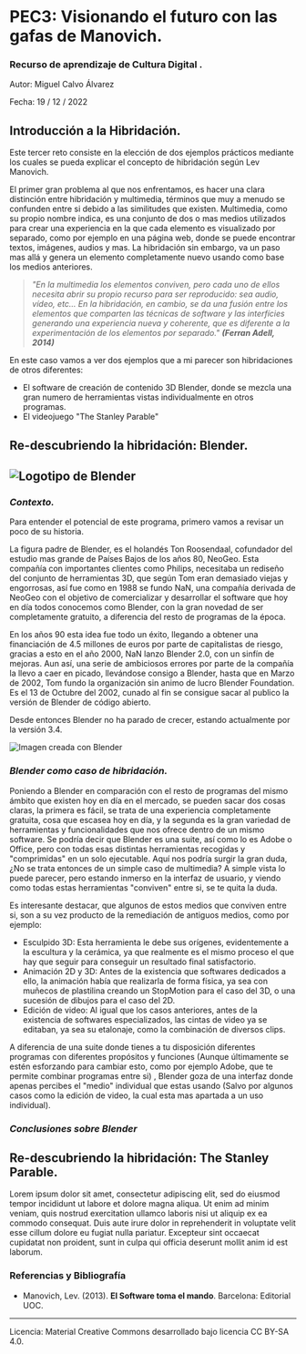 # PEC3: Visionando el futuro con las gafas de Manovich.

### Recurso de aprendizaje de Cultura Digital .


Autor:  Miguel Calvo Álvarez


Fecha:  19 / 12 / 2022



 



## Introducción a la Hibridación.

Este tercer reto consiste en la elección de dos ejemplos prácticos mediante los cuales se pueda explicar el concepto de hibridación según Lev Manovich. 

El primer gran problema al que nos enfrentamos, es hacer una clara distinción entre hibridación y multimedia, términos que muy a menudo se confunden entre si debido a las similitudes que existen. Multimedia, como su propio nombre indica, es una conjunto de dos o mas medios utilizados para crear una experiencia en la que cada elemento es visualizado por separado, como por ejemplo en una página web, donde se puede encontrar textos, imágenes, audios y mas. La hibridación sin embargo, va un paso mas allá y genera un elemento completamente nuevo usando como base los medios anteriores.

> _"En la multimedia los elementos conviven, pero cada uno de ellos necesita abrir su propio recurso para ser reproducido: sea audio, vídeo, etc… En la hibridación, en cambio, se da una fusión entre los elementos que comparten las técnicas de software y las interfícies generando una experiencia nueva y coherente, que es diferente a la experimentación de los elementos por separado." **(Ferran Adell, 2014)**_

En este caso vamos a ver dos ejemplos que a mi parecer son hibridaciones de otros diferentes: 

 - El software de creación de contenido 3D Blender, donde se mezcla una gran numero de herramientas vistas individualmente en otros programas.
 - El videojuego "The Stanley Parable"


## Re-descubriendo la hibridación: Blender.

![Logotipo de Blender](https://download.blender.org/branding/blender_logo_socket.png)
---
### *Contexto.*

Para entender el potencial de este programa, primero vamos a revisar un poco de su historia.

La figura padre de Blender, es el holandés Ton Roosendaal, cofundador del estudio mas grande de Países Bajos de los años 80, NeoGeo. Esta compañía con importantes clientes como Philips, necesitaba un rediseño del conjunto de herramientas 3D, que según Tom eran demasiado viejas y engorrosas, así fue como en 1988 se fundo NaN, una compañía derivada de NeoGeo con el objetivo de comercializar y desarrollar el software que hoy en día todos conocemos como Blender, con la gran novedad de ser completamente gratuito, a diferencia del resto de programas de la época.

En los años 90 esta idea fue todo un éxito, llegando a obtener una financiación de 4.5 millones de euros por parte de capitalistas de riesgo, gracias a esto en el año 2000, NaN lanzo Blender 2.0, con un sinfín de mejoras. Aun así, una serie de ambiciosos errores por parte de la compañía la llevo a caer en picado, llevándose consigo a Blender, hasta que en Marzo de 2002, Tom fundo la organización sin animo de lucro Blender Foundation. Es el 13 de Octubre del 2002, cunado al fin se consigue sacar al publico la versión de Blender de código abierto.

Desde entonces Blender no ha parado de crecer, estando actualmente por la versión 3.4.

![Imagen creada con Blender](https://upload.wikimedia.org/wikipedia/commons/4/42/Blender3D_CircularWaveAnim.gif)


### *Blender como caso de hibridación.*

Poniendo a Blender en comparación con el resto de programas del mismo ámbito que existen hoy en día en el mercado, se pueden sacar dos cosas claras, la primera es fácil, se trata de una experiencia completamente gratuita, cosa que escasea hoy en día, y la segunda es la gran variedad de herramientas y funcionalidades que nos ofrece dentro de un mismo software. Se podría decir que Blender es una suite, así como lo es Adobe o Office, pero con todas esas distintas herramientas recogidas y "comprimidas" en un solo ejecutable. Aquí nos podría surgir la gran duda, ¿No se trata entonces de un simple caso de multimedia? A simple vista lo puede parecer, pero estando inmerso en la interfaz de usuario, y viendo como todas estas herramientas "conviven" entre si, se te quita la duda.

Es interesante destacar, que algunos de estos medios que conviven entre si, son a su vez producto de la remediación de antiguos medios, como por ejemplo:

 - Esculpido 3D: Esta herramienta le debe sus orígenes, evidentemente a la escultura y la cerámica, ya que realmente es el mismo proceso el que hay que seguir para conseguir un resultado final satisfactorio.
 - Animación 2D y 3D: Antes de la existencia que softwares dedicados a ello, la animación había que realizarla de forma física, ya sea con muñecos de plastilina creando un StopMotion para el caso del 3D, o una sucesión de dibujos para el caso del 2D.
 - Edición de video: Al igual que los casos anteriores, antes de la existencia de softwares especializados, las cintas de video ya se editaban, ya sea su etalonaje, como la combinación de diversos clips.

A diferencia de una suite donde tienes a tu disposición diferentes programas con diferentes propósitos y funciones (Aunque últimamente se estén esforzando para cambiar esto, como por ejemplo Adobe, que te permite combinar programas entre si) , Blender goza de una interfaz donde apenas percibes el "medio" individual que estas usando (Salvo por algunos casos como la edición de video, la cual esta mas apartada a un uso individual).

### *Conclusiones sobre Blender*
    


## Re-descubriendo la hibridación: The Stanley Parable.

Lorem ipsum dolor sit amet, consectetur adipiscing elit, sed do eiusmod tempor incididunt ut labore et dolore magna aliqua. Ut enim ad minim veniam, quis nostrud exercitation ullamco laboris nisi ut aliquip ex ea commodo consequat. Duis aute irure dolor in reprehenderit in voluptate velit esse cillum dolore eu fugiat nulla pariatur. Excepteur sint occaecat cupidatat non proident, sunt in culpa qui officia deserunt mollit anim id est laborum.


### Referencias y Bibliografía

* Manovich, Lev. (2013). **El Software toma el mando**. Barcelona: Editorial UOC. 


----

Licencia: Material Creative Commons desarrollado bajo licencia CC BY-SA 4.0. 
